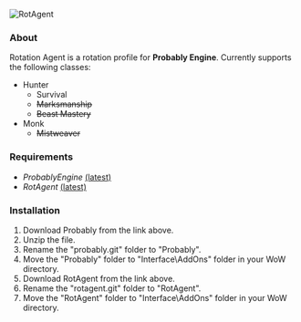 ![RotAgent](http://i.imgur.com/2OLlDl7.png)
### **About**
Rotation Agent is a rotation profile for **Probably Engine**. Currently supports the following classes:
* Hunter
  * Survival
  * ~~Marksmanship~~
  * ~~Beast Mastery~~
* Monk
  * ~~Mistweaver~~

### **Requirements**
* *ProbablyEngine* [(latest)](https://gitlab.com/probablyengine/probably/repository/archive.zip)
* *RotAgent* [(latest)](https://gitlab.com/StinkyTwitch/RotAgent/repository/archive.zip)

### **Installation**
1. Download Probably from the link above.
2. Unzip the file.
3. Rename the "probably.git" folder to "Probably".
4. Move the "Probably" folder to "Interface\AddOns" folder in your WoW directory.
5. Download RotAgent from the link above.
6. Rename the "rotagent.git" folder to "RotAgent".
7. Move the "RotAgent" folder to "Interface\AddOns" folder in your WoW directory.